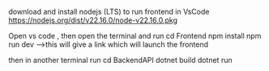 download and install nodejs (LTS) to run frontend in VsCode
https://nodejs.org/dist/v22.16.0/node-v22.16.0.pkg

Open vs code , then open the terminal and run
cd Frontend
npm install
npm run dev   -->this will give a link which will launch the frontend

then in another terminal run
cd BackendAPI
dotnet build
dotnet run  
